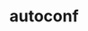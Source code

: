 ---
title: "autoconf"
layout: cache
categories: [package, develop-2024-01-21]
meta: {"versions": ["2.72"], "compilers": ["apple-clang@=15.0.0", "cce@=15.0.1", "gcc@=10.3.0", "gcc@=11.1.0", "gcc@=11.3.0", "gcc@=11.4.0", "gcc@=12.3.0", "gcc@=7.3.1", "gcc@=7.5.0", "gcc@=9.4.0", "oneapi@=2023.2.0"], "oss": ["amzn2", "rhel8", "sle_hpc15", "ubuntu18.04", "ubuntu20.04", "ubuntu22.04", "ventura"], "platforms": ["darwin", "linux"], "targets": ["aarch64", "neoverse_n1", "neoverse_v1", "ppc64le", "x86_64_v3", "x86_64_v4", "zen4"], "stacks": ["aws-isc", "aws-isc-aarch64", "build_systems", "data-vis-sdk", "developer-tools", "e4s", "e4s-aarch64", "e4s-cray-rhel", "e4s-cray-sles", "e4s-neoverse_v1", "e4s-oneapi", "e4s-power", "e4s-rocm-external", "ml-darwin-aarch64-mps", "ml-linux-x86_64-cpu", "ml-linux-x86_64-cuda", "ml-linux-x86_64-rocm", "radiuss", "radiuss-aws", "radiuss-aws-aarch64", "root", "tutorial"], "num_specs": 16, "num_specs_by_stack": {"ml-darwin-aarch64-mps": 1, "root": 16, "aws-isc-aarch64": 2, "radiuss-aws-aarch64": 2, "radiuss-aws": 1, "aws-isc": 1, "e4s-cray-rhel": 1, "developer-tools": 1, "build_systems": 1, "radiuss": 1, "e4s-cray-sles": 1, "e4s-neoverse_v1": 1, "e4s-power": 1, "data-vis-sdk": 1, "e4s-rocm-external": 1, "e4s": 1, "e4s-oneapi": 1, "e4s-aarch64": 1, "ml-linux-x86_64-cpu": 1, "ml-linux-x86_64-cuda": 1, "ml-linux-x86_64-rocm": 1, "tutorial": 2}}
spec_details: [{"hash": "zhqnyl2osxtik23n5axazgckurfwjfby", "compiler": "apple-clang@=15.0.0", "versions": ["2.72"], "os": "ventura", "platform": "darwin", "target": "aarch64", "variants": ["build_system=autotools"], "stacks": ["ml-darwin-aarch64-mps", "root"], "size": "-", "tarball": "https://binaries.spack.io/develop-2024-01-21/build_cache/darwin-ventura-aarch64/apple-clang-15.0.0/autoconf-2.72/darwin-ventura-aarch64-apple-clang-15.0.0-autoconf-2.72-zhqnyl2osxtik23n5axazgckurfwjfby.spack"}, {"hash": "vughhwsec44qgssbs7xwt6u6pvvotrn2", "compiler": "gcc@=7.3.1", "versions": ["2.72"], "os": "amzn2", "platform": "linux", "target": "aarch64", "variants": ["build_system=autotools"], "stacks": ["aws-isc-aarch64", "root", "radiuss-aws-aarch64"], "size": "-", "tarball": "https://binaries.spack.io/develop-2024-01-21/build_cache/linux-amzn2-aarch64/gcc-7.3.1/autoconf-2.72/linux-amzn2-aarch64-gcc-7.3.1-autoconf-2.72-vughhwsec44qgssbs7xwt6u6pvvotrn2.spack"}, {"hash": "zfpuee2lb4nqa5j243qunr5bklju6go2", "compiler": "gcc@=7.3.1", "versions": ["2.72"], "os": "amzn2", "platform": "linux", "target": "x86_64_v3", "variants": ["build_system=autotools"], "stacks": ["radiuss-aws", "root", "aws-isc"], "size": "-", "tarball": "https://binaries.spack.io/develop-2024-01-21/build_cache/linux-amzn2-x86_64_v3/gcc-7.3.1/autoconf-2.72/linux-amzn2-x86_64_v3-gcc-7.3.1-autoconf-2.72-zfpuee2lb4nqa5j243qunr5bklju6go2.spack"}, {"hash": "xne34wngo6mwvvfy7qktdrl27yfi5ju2", "compiler": "gcc@=7.3.1", "versions": ["2.72"], "os": "amzn2", "platform": "linux", "target": "neoverse_n1", "variants": ["build_system=autotools"], "stacks": ["aws-isc-aarch64", "root", "radiuss-aws-aarch64"], "size": "-", "tarball": "https://binaries.spack.io/develop-2024-01-21/build_cache/linux-amzn2-neoverse_n1/gcc-7.3.1/autoconf-2.72/linux-amzn2-neoverse_n1-gcc-7.3.1-autoconf-2.72-xne34wngo6mwvvfy7qktdrl27yfi5ju2.spack"}, {"hash": "4uzg5mqbwphef4zojbc2f4cwz6xosaay", "compiler": "cce@=15.0.1", "versions": ["2.72"], "os": "rhel8", "platform": "linux", "target": "zen4", "variants": ["build_system=autotools"], "stacks": ["e4s-cray-rhel", "root"], "size": "-", "tarball": "https://binaries.spack.io/develop-2024-01-21/build_cache/linux-rhel8-zen4/cce-15.0.1/autoconf-2.72/linux-rhel8-zen4-cce-15.0.1-autoconf-2.72-4uzg5mqbwphef4zojbc2f4cwz6xosaay.spack"}, {"hash": "ex35qrflhnnx73ivwobf4l2gbjprhzdv", "compiler": "gcc@=7.5.0", "versions": ["2.72"], "os": "ubuntu18.04", "platform": "linux", "target": "x86_64_v3", "variants": ["build_system=autotools"], "stacks": ["developer-tools", "root", "build_systems", "radiuss"], "size": "-", "tarball": "https://binaries.spack.io/develop-2024-01-21/build_cache/linux-ubuntu18.04-x86_64_v3/gcc-7.5.0/autoconf-2.72/linux-ubuntu18.04-x86_64_v3-gcc-7.5.0-autoconf-2.72-ex35qrflhnnx73ivwobf4l2gbjprhzdv.spack"}, {"hash": "ykmjyznkmvzwjtnez57o4gsrxloolqgz", "compiler": "gcc@=10.3.0", "versions": ["2.72"], "os": "sle_hpc15", "platform": "linux", "target": "x86_64_v4", "variants": ["build_system=autotools"], "stacks": ["root", "e4s-cray-sles"], "size": "-", "tarball": "https://binaries.spack.io/develop-2024-01-21/build_cache/linux-sle_hpc15-x86_64_v4/gcc-10.3.0/autoconf-2.72/linux-sle_hpc15-x86_64_v4-gcc-10.3.0-autoconf-2.72-ykmjyznkmvzwjtnez57o4gsrxloolqgz.spack"}, {"hash": "wdxgqc42zs5wkbsretwijxppozmoibg4", "compiler": "gcc@=11.4.0", "versions": ["2.72"], "os": "ubuntu20.04", "platform": "linux", "target": "neoverse_v1", "variants": ["build_system=autotools"], "stacks": ["root", "e4s-neoverse_v1"], "size": "-", "tarball": "https://binaries.spack.io/develop-2024-01-21/build_cache/linux-ubuntu20.04-neoverse_v1/gcc-11.4.0/autoconf-2.72/linux-ubuntu20.04-neoverse_v1-gcc-11.4.0-autoconf-2.72-wdxgqc42zs5wkbsretwijxppozmoibg4.spack"}, {"hash": "eymje5nnjwwb4bu4lbgk7fy3goywyt6d", "compiler": "gcc@=9.4.0", "versions": ["2.72"], "os": "ubuntu20.04", "platform": "linux", "target": "ppc64le", "variants": ["build_system=autotools"], "stacks": ["e4s-power", "root"], "size": "-", "tarball": "https://binaries.spack.io/develop-2024-01-21/build_cache/linux-ubuntu20.04-ppc64le/gcc-9.4.0/autoconf-2.72/linux-ubuntu20.04-ppc64le-gcc-9.4.0-autoconf-2.72-eymje5nnjwwb4bu4lbgk7fy3goywyt6d.spack"}, {"hash": "bgfye3tb6mwkpx4ctlavjzjqvbhn3zqu", "compiler": "gcc@=11.1.0", "versions": ["2.72"], "os": "ubuntu20.04", "platform": "linux", "target": "x86_64_v3", "variants": ["build_system=autotools"], "stacks": ["root", "data-vis-sdk"], "size": "-", "tarball": "https://binaries.spack.io/develop-2024-01-21/build_cache/linux-ubuntu20.04-x86_64_v3/gcc-11.1.0/autoconf-2.72/linux-ubuntu20.04-x86_64_v3-gcc-11.1.0-autoconf-2.72-bgfye3tb6mwkpx4ctlavjzjqvbhn3zqu.spack"}, {"hash": "jwqcq3z4esadkhw2fdovqewfbzfdzznp", "compiler": "gcc@=11.4.0", "versions": ["2.72"], "os": "ubuntu20.04", "platform": "linux", "target": "x86_64_v3", "variants": ["build_system=autotools"], "stacks": ["root", "e4s-rocm-external", "e4s"], "size": "-", "tarball": "https://binaries.spack.io/develop-2024-01-21/build_cache/linux-ubuntu20.04-x86_64_v3/gcc-11.4.0/autoconf-2.72/linux-ubuntu20.04-x86_64_v3-gcc-11.4.0-autoconf-2.72-jwqcq3z4esadkhw2fdovqewfbzfdzznp.spack"}, {"hash": "mskis6hertio2pm53k74nbrsmpjxa2he", "compiler": "oneapi@=2023.2.0", "versions": ["2.72"], "os": "ubuntu20.04", "platform": "linux", "target": "x86_64_v3", "variants": ["build_system=autotools"], "stacks": ["root", "e4s-oneapi"], "size": "-", "tarball": "https://binaries.spack.io/develop-2024-01-21/build_cache/linux-ubuntu20.04-x86_64_v3/oneapi-2023.2.0/autoconf-2.72/linux-ubuntu20.04-x86_64_v3-oneapi-2023.2.0-autoconf-2.72-mskis6hertio2pm53k74nbrsmpjxa2he.spack"}, {"hash": "koxz3jbyd7rfz2fofjxcin3ha4t7675q", "compiler": "gcc@=11.4.0", "versions": ["2.72"], "os": "ubuntu22.04", "platform": "linux", "target": "aarch64", "variants": ["build_system=autotools"], "stacks": ["e4s-aarch64", "root"], "size": "-", "tarball": "https://binaries.spack.io/develop-2024-01-21/build_cache/linux-ubuntu22.04-aarch64/gcc-11.4.0/autoconf-2.72/linux-ubuntu22.04-aarch64-gcc-11.4.0-autoconf-2.72-koxz3jbyd7rfz2fofjxcin3ha4t7675q.spack"}, {"hash": "fv7zlgy7ye6hu2thlepjgj66d3xbfkky", "compiler": "gcc@=11.3.0", "versions": ["2.72"], "os": "ubuntu22.04", "platform": "linux", "target": "x86_64_v3", "variants": ["build_system=autotools"], "stacks": ["ml-linux-x86_64-cpu", "ml-linux-x86_64-cuda", "ml-linux-x86_64-rocm", "root"], "size": "-", "tarball": "https://binaries.spack.io/develop-2024-01-21/build_cache/linux-ubuntu22.04-x86_64_v3/gcc-11.3.0/autoconf-2.72/linux-ubuntu22.04-x86_64_v3-gcc-11.3.0-autoconf-2.72-fv7zlgy7ye6hu2thlepjgj66d3xbfkky.spack"}, {"hash": "kty47r6o2rs5raltgmz5nh4dx2cucxnz", "compiler": "gcc@=11.4.0", "versions": ["2.72"], "os": "ubuntu22.04", "platform": "linux", "target": "x86_64_v3", "variants": ["build_system=autotools"], "stacks": ["root", "tutorial"], "size": "-", "tarball": "https://binaries.spack.io/develop-2024-01-21/build_cache/linux-ubuntu22.04-x86_64_v3/gcc-11.4.0/autoconf-2.72/linux-ubuntu22.04-x86_64_v3-gcc-11.4.0-autoconf-2.72-kty47r6o2rs5raltgmz5nh4dx2cucxnz.spack"}, {"hash": "5y32qr4x64jsn35ojz6l5g6g5wxa46zv", "compiler": "gcc@=12.3.0", "versions": ["2.72"], "os": "ubuntu22.04", "platform": "linux", "target": "x86_64_v3", "variants": ["build_system=autotools"], "stacks": ["root", "tutorial"], "size": "-", "tarball": "https://binaries.spack.io/develop-2024-01-21/build_cache/linux-ubuntu22.04-x86_64_v3/gcc-12.3.0/autoconf-2.72/linux-ubuntu22.04-x86_64_v3-gcc-12.3.0-autoconf-2.72-5y32qr4x64jsn35ojz6l5g6g5wxa46zv.spack"}]
---